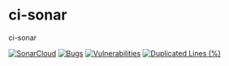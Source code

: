 # ci-sonar
ci-sonar

[![SonarCloud](https://sonarcloud.io/images/project_badges/sonarcloud-black.svg)](https://sonarcloud.io/summary/new_code?id=renanmorais_ci-sonar)
[![Bugs](https://sonarcloud.io/api/project_badges/measure?project=renanmorais_ci-sonar&metric=bugs)](https://sonarcloud.io/summary/new_code?id=renanmorais_ci-sonar)
[![Vulnerabilities](https://sonarcloud.io/api/project_badges/measure?project=renanmorais_ci-sonar&metric=vulnerabilities)](https://sonarcloud.io/summary/new_code?id=renanmorais_ci-sonar)
[![Duplicated Lines (%)](https://sonarcloud.io/api/project_badges/measure?project=renanmorais_ci-sonar&metric=duplicated_lines_density)](https://sonarcloud.io/summary/new_code?id=renanmorais_ci-sonar)

